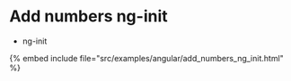 # Add numbers ng-init

* ng-init

{% embed include file="src/examples/angular/add_numbers_ng_init.html" %}



